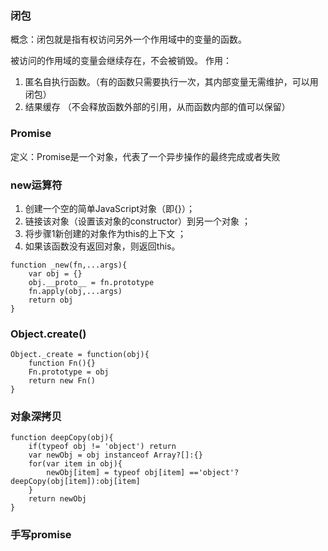 
### 闭包
概念：闭包就是指有权访问另外一个作用域中的变量的函数。

被访问的作用域的变量会继续存在，不会被销毁。
作用：
1. 匿名自执行函数。（有的函数只需要执行一次，其内部变量无需维护，可以用闭包）
2. 结果缓存 （不会释放函数外部的引用，从而函数内部的值可以保留）

### Promise
定义：Promise是一个对象，代表了一个异步操作的最终完成或者失败

### new运算符
1. 创建一个空的简单JavaScript对象（即{}）；
2. 链接该对象（设置该对象的constructor）到另一个对象 ；
3. 将步骤1新创建的对象作为this的上下文 ；
4. 如果该函数没有返回对象，则返回this。
```
function _new(fn,...args){
    var obj = {}
    obj.__proto__ = fn.prototype
    fn.apply(obj,...args)
    return obj
}
```
### Object.create()
```
Object._create = function(obj){
    function Fn(){}
    Fn.prototype = obj
    return new Fn()
}
```
### 对象深拷贝
```
function deepCopy(obj){
    if(typeof obj != 'object') return
    var newObj = obj instanceof Array?[]:{}
    for(var item in obj){
        newObj[item] = typeof obj[item] =='object'?deepCopy(obj[item]):obj[item]
    }
    return newObj
}
```

### 手写promise 